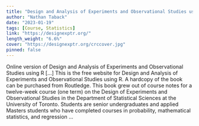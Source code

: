 ```yaml
---
title: "Design and Analysis of Experiments and Observational Studies using R"
author: "Nathan Taback"
date: "2023-01-19"
tags: [Course, Statistics]
link: "https://designexptr.org/"
length_weight: "6.6%"
cover: "https://designexptr.org/crccover.jpg"
pinned: false
---
```


Online version of Design and Analysis of Experiments and Observational Studies using R [...] This is the free website for Design and Analysis of Experiments and Observational Studies using R. A hardcopy of the book can be purchased from Routledge. This book grew out of course notes for a twelve-week course (one term) on the Design of Experiments and Observational Studies in the Department of Statistical Sciences at the University of Toronto. Students are senior undergraduates and applied Masters students who have completed courses in probability, mathematical statistics, and regression ...
